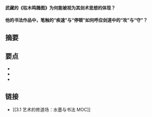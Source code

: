 #### 武藏的《枯木鸣鵙图》为何能被视为其剑术思想的体现？


#### 他的书法作品中，笔触的“疾速”与“停顿”如何呼应剑道中的“攻”与“守”？


## 摘要


## 要点

- 
- 
- 

## 链接

- [[3.1 艺术的修道场：水墨与书法 MOC]]
